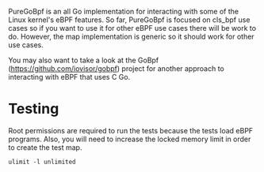 PureGoBpf is an all Go implementation for interacting with some of the Linux kernel's eBPF features. So far, PureGoBpf is focused on cls_bpf use cases so if you want to use it for other eBPF use cases there will be work to do. However, the map implementation is generic so it should work for other use cases.

You may also want to take a look at the GoBpf (https://github.com/iovisor/gobpf) project for another approach to interacting with eBPF that uses C Go.

# Testing

Root permissions are required to run the tests because the tests load eBPF programs. Also, you will need to increase the locked memory limit in order to create the test map.

`ulimit -l unlimited`
